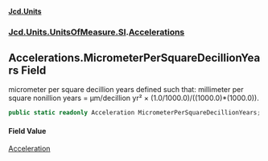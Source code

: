 #### [Jcd.Units](index.md 'index')
### [Jcd.Units.UnitsOfMeasure.SI](Jcd.Units.UnitsOfMeasure.SI.md 'Jcd.Units.UnitsOfMeasure.SI').[Accelerations](Accelerations.md 'Jcd.Units.UnitsOfMeasure.SI.Accelerations')

## Accelerations.MicrometerPerSquareDecillionYears Field

micrometer per square decillion years defined such that: millimeter per square nonillion years = μm/decillion yr² ×
(1.0/1000.0)/((1000.0)*(1000.0)).

```csharp
public static readonly Acceleration MicrometerPerSquareDecillionYears;
```

#### Field Value
[Acceleration](Acceleration.md 'Jcd.Units.UnitTypes.Acceleration')